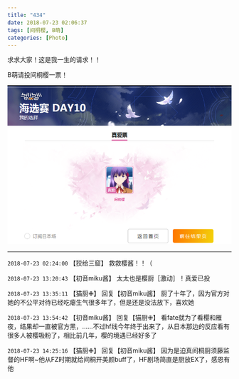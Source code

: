 ```yaml
---
title: "434"
date: 2018-07-23 02:06:37
tags: [间桐樱, B萌]
categories: [Photo]
---
```


<p>求求大家！这是我一生的请求！！</p> 
<p>B萌请投间桐樱一票！</p>

![](https://raw.githubusercontent.com/alicewish/meowchain247/master/img_cVZNdzJtQk9JV2VObGJGekJxNFZYemV0Z3V4NkU5L0g5TkxpRzZTNDYzckxlVzFJZzhjakZBPT0.png)

---

`2018-07-23 02:24:00` 【狡给三窟】 救救樱酱！！（

`2018-07-23 13:20:43` 【初音miku酱】 太太也是樱厨［激动］！真爱已投

`2018-07-23 13:35:11` 【猫厨✙】 回复【初音miku酱】 厨了十年了，因为官方对她的不公平对待已经吃瘪生气很多年了，但是还是没法放下，喜欢她

`2018-07-23 13:54:42` 【初音miku酱】 回复【猫厨✙】 看fate就为了看樱和雁夜，结果却一直被官方黑，……不过hf线今年终于出来了，从日本那边的反应看有很多人被樱吸粉了，相比前几年，樱的境遇已经好多了

`2018-07-23 14:25:16` 【猫厨✙】 回复【初音miku酱】 因为是迫真间桐厨须藤监督的HF啊~他从FZ时期就给间桐开美颜buff了，HF剧场简直是厨放EX了，感恩有他
